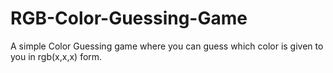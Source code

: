 # RGB-Color-Guessing-Game
A simple Color Guessing game where you can guess which color is given to you in rgb(x,x,x) form.
